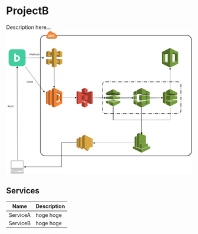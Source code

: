# ProjectB
Description here...
![Overview](https://github.com/arairyoto/images/blob/master/backlog-git-cicd/Backlog%20Git%20CI_CD.png)

## Services
|Name  |Description  |
|---|---|
|ServiceA  |hoge hoge  |
|ServiceB  |hoge hoge  |
